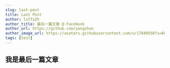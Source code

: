 ```yaml
---
slug: last-post
title: Last Post
author: luffyZh
author_title: 最后一篇文章 @ Facebook
author_url: https://github.com/yangshun
author_image_url: https://avatars.githubusercontent.com/u/17840558?s=60&v=4
tags: [test]
---
```


## 我是最后一篇文章